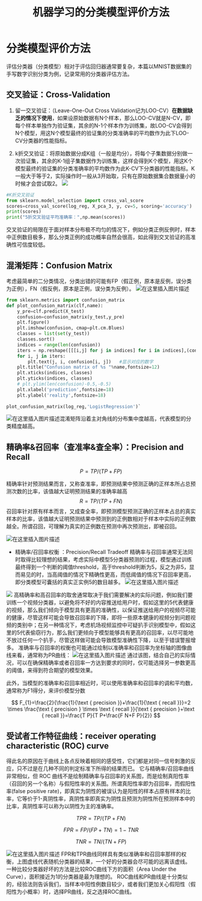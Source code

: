 ﻿---
layout: post
title: 机器学习的分类模型评价方法
description: 模型评价
tag: 机器学习
---



# 分类模型评价方法

评估分类器（分类模型）相对于评估回归器通常要复杂，本篇以MNIST数据集的手写数字识别分类为例，记录常用的分类器评估方法。

## 交叉验证：Cross-Validation

1. 留一交叉验证：（Leave-One-Out Cross Validation记为LOO-CV）**在数据缺乏的情况下使用**，如果设原始数据有N个样本，那么LOO-CV就是N-CV，即每个样本单独作为验证集，其余的N-1个样本作为训练集，故LOO-CV会得到N个模型，用这N个模型最终的验证集的分类准确率的平均数作为此下LOO-CV分类器的性能指标。

2. k折交叉验证：将原始数据分成K组（一般是均分），将每个子集数据分别做一次验证集，其余的K-1组子集数据作为训练集，这样会得到K个模型，用这K个模型最终的验证集的分类准确率的平均数作为此K-CV下分类器的性能指标。K一般大于等于2，实际操作时一般从3开始取，只有在原始数据集合数据量小的时候才会尝试取2。
![](https://img-blog.csdnimg.cn/f615e5826103441289399c5bc24ae0cf.png?x-oss-process=image/watermark,type_ZHJvaWRzYW5zZmFsbGJhY2s,shadow_50,text_Q1NETiBA6Iq45YWu,size_20,color_FFFFFF,t_70,g_se,x_16)
   
```python
#K折交叉验证
from sklearn.model_selection import cross_val_score
scores=cross_val_score(log_reg, X_pca_3, y, cv=5, scoring='accuracy')
print(scores)  
print("5折交叉验证平均准确率：",np.mean(scores))
```

交叉验证的局限在于面对样本分布极不均匀的情况下，例如分类正例反例时，样本中正例数目极多，那么分类正例的成功概率自然会很高，如此得到交叉验证的高准确性可信度较低。

##  混淆矩阵：Confusion Matrix
考虑最简单的二分类情况，分类出错的可能有FP（假正例，原本是反例，误分类为正例），FN（假反例，原本是正例，误分类为反例）。
![在这里插入图片描述](https://img-blog.csdnimg.cn/6d14071004264f7d8bd1656c09977a39.png?x-oss-process=image/watermark,type_ZHJvaWRzYW5zZmFsbGJhY2s,shadow_50,text_Q1NETiBA6Iq45YWu,size_20,color_FFFFFF,t_70,g_se,x_16)

```python
from sklearn.metrics import confusion_matrix
def plot_confusion_matrix(clf,name):
    y_pre=clf.predict(X_test)
    confusion=confusion_matrix(y_test,y_pre)
    plt.figure()
    plt.imshow(confusion, cmap=plt.cm.Blues)
    classes = list(set(y_test))
    classes.sort()
    indices = range(len(confusion))
    iters = np.reshape([[[i,j] for j in indices] for i in indices],(confusion.size,2))
    for i, j in iters:
        plt.text(j, i, confusion[i, j])   #显示对应的数字
    plt.title("Confusion matrix of %s "%name,fontsize=12)
    plt.xticks(indices, classes)
    plt.yticks(indices, classes)
    # plt.ylim(len(confusion)-0.5,-0.5)
    plt.xlabel('prediction',fontsize=18)
    plt.ylabel('reality',fontsize=18)
    
plot_confusion_matrix(log_reg,'LogistRegression')`
```
![在这里插入图片描述](https://img-blog.csdnimg.cn/776706a8c1e743e088b31cc1ce117aa6.png?x-oss-process=image/watermark,type_ZHJvaWRzYW5zZmFsbGJhY2s,shadow_50,text_Q1NETiBA6Iq45YWu,size_20,color_FFFFFF,t_70,g_se,x_16)混淆矩阵沿着主对角线的分布集中度越高，代表模型的分类精度越高。

##  精确率&召回率（查准率&查全率）：Precision and Recall

$$
P = TP/(TP+FP)
$$

精确率针对预测结果而言，又称查准率，即预测结果中预测正确的正样本所占总预测次数的比率，该值越大证明预测结果的准确率越高
$$
R = TP/(TP+FN)
$$
召回率针对原有样本而言，又成查全率，即预测模型预测正确的正样本占总的真实样本的比率，该值越大证明预测结果中预测到的正例数相对于样本中实际的正例数越全。所谓召回，可理解为真实的正例数在预测中再次预测出，即被召回。

![在这里插入图片描述](https://img-blog.csdnimg.cn/6d14071004264f7d8bd1656c09977a39.png?x-oss-process=image/watermark,type_ZHJvaWRzYW5zZmFsbGJhY2s,shadow_50,text_Q1NETiBA6Iq45YWu,size_20,color_FFFFFF,t_70,g_se,x_16)
- 精确率/召回率权衡 ：Precision/Recall Tradeoff
  精确率与召回率通常无法同时取得比较理想的结果，考虑实际中模型5分类器预测的过程，模型通过训练最终得到一个判断的阈值threshold，高于threshold判断为5，反之为非5，显而易见的时，当高阈值的情况下精确性更高，而低阈值的情况下召回率更高，即分类模型可囊括的真实正实例5的数目越多。
  ![在这里插入图片描述](https://img-blog.csdnimg.cn/29d7982c2b8b4d3f9e5d7efc10fd64d1.png?x-oss-process=image/watermark,type_ZHJvaWRzYW5zZmFsbGJhY2s,shadow_50,text_Q1NETiBA6Iq45YWu,size_20,color_FFFFFF,t_70,g_se,x_16)
  

![](https://img-blog.csdnimg.cn/515eddacff7547eab9125db1c68356bc.png?x-oss-process=image/watermark,type_ZHJvaWRzYW5zZmFsbGJhY2s,shadow_50,text_Q1NETiBA6Iq45YWu,size_20,color_FFFFFF,t_70,g_se,x_16)
高精确率和高召回率的取舍通常取决于我们需要解决的实际问题，例如我们要训练一个视频分类器，以避免将不好的内容推送给用户时，假如这里的5代表健康的视频，那么我们倾向于模型具有更高的准确性，以保证推送给用户的视频尽可能的健康，尽管这样可能会导致召回率的下降，即将一些原本健康的视频分到问题视频的类别中；在另一种情况下，考虑机场视频监控中可疑扒手识别模型中，假如这里的5代表偷窃行为，那么我们更倾向于模型能够具有更高的召回率，以尽可能地不放过任何一个扒手，尽管这样做可能会导致模型准确性下降，以至于错误警报增多。
	准确率与召回率的权衡也可能通过绘制以准确率和召回率为坐标轴的图像曲线来看，通常称为PR曲线：
	![在这里插入图片描述](https://img-blog.csdnimg.cn/ec836e78d3a446308185170f45f89b5c.png?x-oss-process=image/watermark,type_ZHJvaWRzYW5zZmFsbGJhY2s,shadow_50,text_Q1NETiBA6Iq45YWu,size_20,color_FFFFFF,t_70,g_se,x_16)
通过该图，结合自己的实际情况，可以在确保精确率或者召回率一方达到要求的同时，仅可能选择另一参数更高的阈值，来得到符合期望的模型效果。

   此外，当模型的准确率和召回率相近时，可以使用准确率和召回率的调和平均数，通常称为F1得分，来评价模型分数

$$
   F_{1}=\frac{2}{\frac{1}{\text { precision }}+\frac{1}{\text { recall }}}=2 \times \frac{\text { precision } \times \text { recall }}{\text { precision }+\text { recall }}=\frac{T P}{T P+\frac{F N+F P}{2}}
$$

## 受试者工作特征曲线：receiver  operating  characteristic  (ROC)  curve 

得此名的原因在于曲线上各点反映着相同的感受性，它们都是对同一信号刺激的反应，只不过是在几种不同的判定标准下所得的结果而已。
它与精确率/召回率曲线非常相似，但 ROC 曲线不是绘制精确率与召回率的关系图，而是绘制真阳性率（召回的另一个名称）与假阳性率的关系图。所谓真阳性率即为召回率，而假阳性率(false positive rate)，即真实为阴性的被误认为是阳性的样本占原有样本的比率，它等价于1-真阴性率，真阴性率即真实为阴性且预测为阴性所在预测样本中的比率，真阴性率可以称为以阴性为主的准确率。

$$
TPR = TP/(TP+FN) 
$$

$$
FPR = FP/(FP+TN) = 1-TNR 
$$


$$
TNR = TN/(TN+FP) 
$$

![在这里插入图片描述](https://img-blog.csdnimg.cn/e96a073c5ed2414f96ba09e78cf9445a.png?x-oss-process=image/watermark,type_ZHJvaWRzYW5zZmFsbGJhY2s,shadow_50,text_Q1NETiBA6Iq45YWu,size_20,color_FFFFFF,t_70,g_se,x_16)
FPR和TPR曲线同样具有类似准确率和召回率那样的权衡，上图虚线代表随机分类器的结果，一个好的分类器会尽可能的远离该虚线。
一种比较分类器好坏的方法是比较ROC曲线下方的面积（Area Under the Curve），面积接近为1的分类器是最为理想的。
	ROC曲线和PR曲线是十分类似的，经验法则告诉我们，当样本中阳性例数目较少，或者我们更加关心假阳性（假阳性为小概率）时，选择PR曲线，反之选择ROC曲线。

